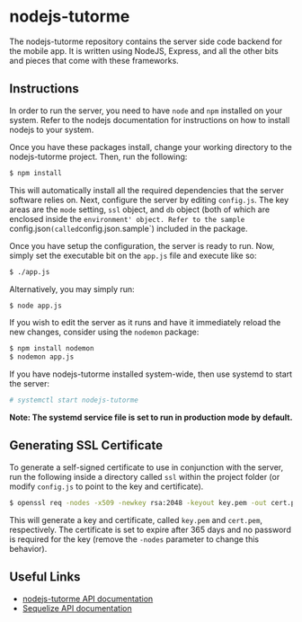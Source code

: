 # nodejs-tutorme

The nodejs-tutorme repository contains the server side code backend for the mobile app. It is written using NodeJS, Express, and all the other bits and pieces that come with these frameworks.

## Instructions

In order to run the server, you need to have `node` and `npm` installed on your system. Refer to the nodejs documentation for instructions on how to install nodejs to your system.

Once you have these packages install, change your working directory to the nodejs-tutorme project. Then, run the following:

```sh
$ npm install
```

This will automatically install all the required dependencies that the server software relies on. Next, configure the server by editing `config.js`. The key areas are the `mode` setting, `ssl` object, and `db` object (both of which are enclosed inside the `environment' object. Refer to the sample `config.json` (called `config.json.sample`) included in the package.

Once you have setup the configuration, the server is ready to run. Now, simply set the executable bit on the `app.js` file and execute like so:

```sh
$ ./app.js
```

Alternatively, you may simply run:

```sh
$ node app.js
```

If you wish to edit the server as it runs and have it immediately reload the new changes, consider using the `nodemon` package:

```sh
$ npm install nodemon
$ nodemon app.js
```

If you have nodejs-tutorme installed system-wide, then use systemd to start the server:

```sh
# systemctl start nodejs-tutorme
```
**Note: The systemd service file is set to run in production mode by default.**

## Generating SSL Certificate

To generate a self-signed certificate to use in conjunction with the server, run the following inside a directory called `ssl` within the project folder (or modify `config.js` to point to the key and certificate).

```sh
$ openssl req -nodes -x509 -newkey rsa:2048 -keyout key.pem -out cert.pem -days 365
```

This will generate a key and certificate, called `key.pem` and `cert.pem`, respectively. The certificate is set to expire after 365 days and no password is required for the key (remove the `-nodes` parameter to change this behavior).

## Useful Links

* [nodejs-tutorme API documentation](https://github.com/kocsenc/zakdost-node/wiki/API)
* [Sequelize API documentation](http://sequelizejs.com/docs/latest/installation)
